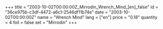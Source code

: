 +++
title = "2003-10-02T00:00:00Z_Mirrodin_Wrench_Mind_[en]_false"
id = "36ce975b-c3df-4472-a6c1-2546df11b74e"
date = "2003-10-02T00:00:00Z"
name = "Wrench Mind"
lang = ["en"]
price = "0.18"
quantity = 4
foil = false
set = "Mirrodin"
+++
